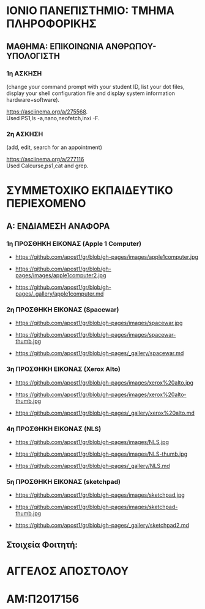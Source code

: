 # ΙΟΝΙΟ ΠΑΝΕΠΙΣΤΗΜΙΟ: ΤΜΗΜΑ ΠΛΗΡΟΦΟΡΙΚΗΣ 
## ΜΑΘΗΜΑ: ΕΠΙΚΟΙΝΩΝΙΑ ΑΝΘΡΩΠΟΥ-ΥΠΟΛΟΓΙΣΤΗ
 


### 1η ΑΣΚΗΣΗ  
(change your command prompt with your student ID, list your dot files, display your shell configuration file and display system information hardware+software).  


https://asciinema.org/a/275568.  
Used PS1,ls -a,nano,neofetch,inxi -F.   



### 2η ΑΣΚΗΣΗ  
(add, edit, search for an appointment) 


https://asciinema.org/a/277116  
Used Calcurse,ps1,cat and grep.     
# ΣΥΜΜΕΤΟΧΙΚΟ ΕΚΠΑΙΔΕΥΤΙΚΟ ΠΕΡΙΕΧΟΜΕΝΟ  
## Α: ΕΝΔΙΑΜΕΣΗ ΑΝΑΦΟΡΑ
  
    
      
        
          
          
  
   
  
    
  ### 1η ΠΡΟΣΘΗΚΗ ΕΙΚΟΝΑΣ (Apple 1 Computer)
  
  
 - https://github.com/apost1/gr/blob/gh-pages/images/apple1computer.jpg  
  
 - https://github.com/apost1/gr/blob/gh-pages/images/apple1computer2.jpg  
  
 - https://github.com/apost1/gr/blob/gh-pages/_gallery/apple1computer.md  
   
  ### 2η ΠΡΟΣΘΗΚΗ ΕΙΚΟΝΑΣ (Spacewar)  
   
 - https://github.com/apost1/gr/blob/gh-pages/images/spacewar.jpg  
  
 - https://github.com/apost1/gr/blob/gh-pages/images/spacewar-thumb.jpg  
  
 - https://github.com/apost1/gr/blob/gh-pages/_gallery/spacewar.md  
  
  ### 3η ΠΡΟΣΘΗΚΗ ΕΙΚΟΝΑΣ (Xerox Alto)  
  
 - https://github.com/apost1/gr/blob/gh-pages/images/xerox%20alto.jpg  
  
 - https://github.com/apost1/gr/blob/gh-pages/images/xerox%20alto-thumb.jpg  
  
 - https://github.com/apost1/gr/blob/gh-pages/_gallery/xerox%20alto.md  
  
  ### 4η ΠΡΟΣΘΗΚΗ ΕΙΚΟΝΑΣ (NLS)  
  
 - https://github.com/apost1/gr/blob/gh-pages/images/NLS.jpg  
  
 - https://github.com/apost1/gr/blob/gh-pages/images/NLS-thumb.jpg  
  
 - https://github.com/apost1/gr/blob/gh-pages/_gallery/NLS.md  
  
  ### 5η ΠΡΟΣΘΗΚΗ ΕΙΚΟΝΑΣ (sketchpad)  
  
 - https://github.com/apost1/gr/blob/gh-pages/images/sketchpad.jpg  
  
 - https://github.com/apost1/gr/blob/gh-pages/images/sketchpad-thumb.jpg  
  
 - https://github.com/apost1/gr/blob/gh-pages/_gallery/sketchpad2.md
  
  
  
  




 
## Στοιχεία Φοιτητή: 

# ΑΓΓΕΛΟΣ ΑΠΟΣΤΟΛΟΥ  
# ΑM:Π2017156  
